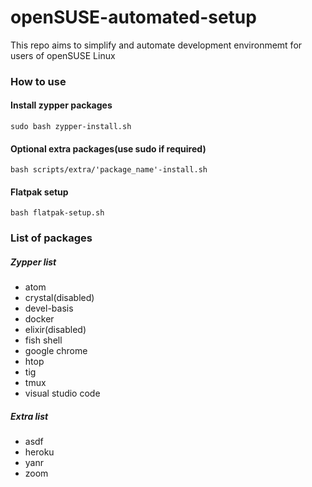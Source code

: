 # openSUSE-automated-setup
This repo aims to simplify and automate development environmemt for users of openSUSE Linux

### How to use

#### Install zypper packages
```
sudo bash zypper-install.sh
```

#### Optional extra packages(use sudo if required)
```
bash scripts/extra/'package_name'-install.sh
```

#### Flatpak setup
```
bash flatpak-setup.sh
```

### List of packages

##### Zypper list
* atom
* crystal(disabled)
* devel-basis
* docker
* elixir(disabled)
* fish shell
* google chrome
* htop
* tig
* tmux
* visual studio code

##### Extra list
* asdf
* heroku
* yanr
* zoom
